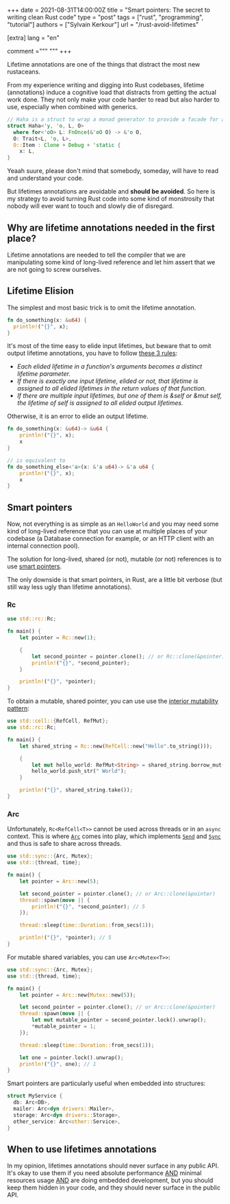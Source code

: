 +++
date = 2021-08-31T14:00:00Z
title = "Smart pointers: The secret to writing clean Rust code"
type = "post"
tags = ["rust", "programming", "tutorial"]
authors = ["Sylvain Kerkour"]
url = "/rust-avoid-lifetimes"

[extra]
lang = "en"

comment ="""
"""
+++



Lifetime annotations are one of the things that distract the most new rustaceans.


From my experience writing and digging into Rust codebases, lifetime (annotations) induce a cognitive load that distracts from getting the actual work done. They not only make your code harder to read but also harder to use, especially when combined with generics.


<!--
Lifetime annotations are one of the things that distract the most new rustaceans.


I believe they are a pure <s>evil</s> waste of time. Let's be honest, lifetime (annotations) are ugly and induce a cognitive load that distracts from getting the actual things done. They not only make your code harder to read but also harder to use.

I hate them with a passion, especially when combined with generics.
 -->

```rust
// Haha is a struct to wrap a monad generator to provide a facade for any kind of generic iterator. Because.
struct Haha<'y, 'o, L, O>
  where for<'oO> L: FnOnce(&'oO O) -> &'o O,
  O: Trait<L, 'o, L>,
  O::Item : Clone + Debug + 'static {
    x: L,
}
```

Yeaah suure, please don't mind that somebody, someday, will have to read and understand your code.


But lifetimes annotations are avoidable and **should be avoided**. So here is my strategy to avoid turning Rust code into some kind of monstrosity that nobody will ever want to touch and slowly die of disregard.


## Why are lifetime annotations needed in the first place?

Lifetime annotations are needed to tell the compiler that we are manipulating some kind of long-lived reference and let him assert that we are not going to screw ourselves.


## Lifetime Elision

The simplest and most basic trick is to omit the lifetime annotation.

```rust
fn do_something(x: &u64) {
  println!("{}", x);
}
```


It's most of the time easy to elide input lifetimes, but beware that to omit output lifetime annotations, you have to follow [these 3 rules](https://web.mit.edu/rust-lang_v1.25/arch/amd64_ubuntu1404/share/doc/rust/html/book/first-edition/lifetimes.html#lifetime-elision):

* *Each elided lifetime in a function's arguments becomes a distinct lifetime parameter.*
* *If there is exactly one input lifetime, elided or not, that lifetime is assigned to all elided lifetimes in the return values of that function.*
* *If there are multiple input lifetimes, but one of them is &self or &mut self, the lifetime of self is assigned to all elided output lifetimes.*

Otherwise, it is an error to elide an output lifetime.

```rust
fn do_something(x: &u64)-> &u64 {
    println!("{}", x);
    x
}

// is equivalent to
fn do_something_else<'a>(x: &'a u64)-> &'a u64 {
    println!("{}", x);
    x
}
```

## Smart pointers


Now, not everything is as simple as an `HelloWorld` and you may need some kind of long-lived reference that you can use at multiple places of your codebase (a Database connection for example, or an HTTP client with an internal connection pool).

The solution for long-lived, shared (or not), mutable (or not) references is to use [smart pointers](https://doc.rust-lang.org/book/ch15-00-smart-pointers.html).


The only downside is that smart pointers, in Rust, are a little bit verbose (but still way less ugly than lifetime annotations).


### Rc


```rust
use std::rc::Rc;

fn main() {
    let pointer = Rc::new(1);

    {
        let second_pointer = pointer.clone(); // or Rc::clone(&pointer)
        println!("{}", *second_pointer);
    }

    println!("{}", *pointer);
}
```

To obtain a mutable, shared pointer, you can use use the [interior mutability pattern](https://doc.rust-lang.org/book/ch15-05-interior-mutability.html#refcellt-and-the-interior-mutability-pattern):

```rust
use std::cell::{RefCell, RefMut};
use std::rc::Rc;

fn main() {
    let shared_string = Rc::new(RefCell::new("Hello".to_string()));

    {
        let mut hello_world: RefMut<String> = shared_string.borrow_mut();
        hello_world.push_str(" World");
    }

    println!("{}", shared_string.take());
}
```


### Arc

Unfortunately, `Rc<RefCell<T>>` cannot be used across threads or in an `async` context. This is where [`Arc`](https://doc.rust-lang.org/std/sync/struct.Arc.html) comes into play, which implements [`Send`](https://doc.rust-lang.org/std/marker/trait.Send.html) and [`Sync`](https://doc.rust-lang.org/std/marker/trait.Sync.html) and thus is safe to share across threads.

```rust
use std::sync::{Arc, Mutex};
use std::{thread, time};

fn main() {
    let pointer = Arc::new(5);

    let second_pointer = pointer.clone(); // or Arc::clone(&pointer)
    thread::spawn(move || {
        println!("{}", *second_pointer); // 5
    });

    thread::sleep(time::Duration::from_secs(1));

    println!("{}", *pointer); // 5
}
```


For mutable shared variables, you can use `Arc<Mutex<T>>`:
```rust
use std::sync::{Arc, Mutex};
use std::{thread, time};

fn main() {
    let pointer = Arc::new(Mutex::new(5));

    let second_pointer = pointer.clone(); // or Arc::clone(&pointer)
    thread::spawn(move || {
        let mut mutable_pointer = second_pointer.lock().unwrap();
        *mutable_pointer = 1;
    });

    thread::sleep(time::Duration::from_secs(1));

    let one = pointer.lock().unwrap();
    println!("{}", one); // 1
}
```


Smart pointers are particularly useful when embedded into structures:
```rust
struct MyService {
  db: Arc<DB>,
  mailer: Arc<dyn drivers::Mailer>,
  storage: Arc<dyn drivers::Storage>,
  other_service: Arc<other::Service>,
}
```

## When to use lifetimes annotations

In my opinion, lifetimes annotations should never surface in any public API. It's okay to use them if you need absolute performance <u>AND</u> minimal resources usage <u>AND</u> are doing embedded development, but you should keep them hidden in your code, and they should never surface in the public API.
